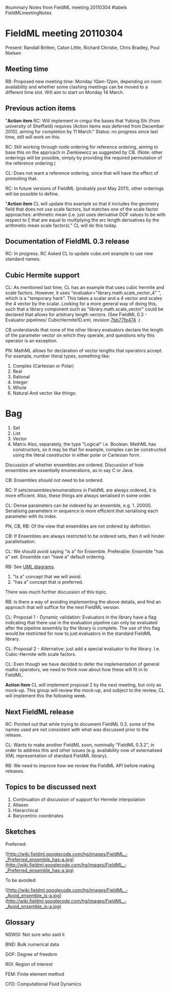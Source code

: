 ﻿#summary Notes from FieldML meeting 20110304
#labels FieldMLmeetingNotes

# FieldML meeting 20110304 #

Present: Randall Britten, Caton Little, Richard Christie, Chris Bradley, Poul Nielsen

## Meeting time ##
RB: Proposed new meeting time: Monday 10am-12pm, depending on room availability and whether some clashing meetings can be moved to a different time slot.  Will aim to start on Monday 14 March.

## Previous action items ##
"**Action item** RC: Will implement in cmgui the bases that Yubing Shi (from university of Sheffield) requires (Action items was deferred from December 2010), aiming for completion by 11 March." Status: no progress since last time, still will work on this.

RC: Still working through node ordering for reference ordering, aiming to base this on the approach in Zienkiewicz as suggested by CB.  (Note: other orderings will be possible, simply by providing the required permutation of the reference ordering.)

CL: Does not want a reference ordering, since that will have the effect of promoting that.

RC: In future versions of FieldML (probably post May 2011), other orderings will be possible to define.

"**Action item** CL will update this example so that it includes the geometry field that does not use scale factors, but matches one of the scale factor approaches: arithmetic mean (i.e. just uses derivative DOF values to be with respect to ξ that are equal to multiplying the arc length derivatives by the arithmetic mean scale factors)." CL will do this today.

## Documentation of FieldML 0.3 release ##
RC: In progress.  RC Asked CL to update cube.xml example to use new standard names.

## Cubic Hermite support ##
CL: As mentioned last time, CL has an example that uses cubic hermite and scale factors.  However, it uses "evaluator="library.math.scale\_vector\_4" ", which is a "temporary hack".  This takes a scalar and a 4 vector and scales the 4 vector by the scalar.  Looking for a more general way of doing this, such that a library component such as "library.math.scale\_vector" could be declared that allows for arbitrary length vectors. (See FieldML 0.3 - Evaluator pipelines/ CubicHermite1D.xml, revision [7bb77fe474](http://code.google.com/p/fieldml/source/detail?r=7bb77fe4745bf211cf2a4ad3c2f9f2127998cacb&repo=mockups) .)

CB understands that none of the other library evaluators declare the length of the parameter vector on which they operate, and questions why this operator is an exception.

PN: MathML allows for declaration of vector lengths that operators accept. For example, number literal types, something like:
  1. Complex (Cartesian or Polar)
  1. Real
  1. Rational
  1. Integer
  1. Whole
  1. Natural
And vector like things:
# Bag
  1. Set
  1. List
  1. Vector
  1. Matrix
Also, separately, the type "Logical" i.e. Boolean.
MathML has constructors, so it may be that for example, complex can be constructed using the literal constructor in either polar or Cartesian form.

Discussion of whether ensembles are ordered.  Discussion of how ensembles are essentially enumerations, as in say C or Java.

CB: Ensembles should not need to be ordered.

RC: If sets/ensembles/enumerations in FieldML are always ordered, it is more efficient.  Also, these things are always serialised in some order.

CL: Dense parameters can be indexed by an ensemble, e.g. 1..20000.  Serialising parameters in sequence is more efficient that serialising each parameter with its index.

PN, CB, RB: Of the view that ensembles are not ordered by definition.

CB: If Ensembles are always restricted to be ordered sets, then it will hinder parallelisation.

CL: We should avoid saying "is a" for Ensemble.  Preferable: Ensemble "has a" set.  Ensemble can "have a" default ordering.

RB: See [UML diagrams](#Sketches.md).
  1. "Is a" concept that we will avoid.
  1. "has a" concept that is preferred.

There was much further discussion of this topic.

RB: Is there a way of avoiding implementing the above details, and find an approach that will suffice for the next FieldML version.

CL: Proposal  1 - Dynamic validation: Evaluators in the library have a flag indicating that there use in the evaluation pipeline can only be evaluated after the pipeline assembly by the library is complete. The use of this flag would be restricted for now to just evaluators in the standard FieldML library.

CL: Proposal 2 - Alternative: just add a special evaluator to the library.  I.e. Cubic-Hermite with scale factors.

CL: Even though we have decided to defer the implementation of general maths operators, we need to think now about how these will fit in to FieldML.

**Action Item** CL will implement proposal 2 by the next meeting, but only as mock-up.  This group will review the mock-up, and subject to the review, CL will implement this the following week.

## Next FieldML release ##
RC: Pointed out that while trying to document FieldML 0.3, some of the names used are not consistent with what was discussed prior to the release.

CL: Wants to make another FieldML soon, nominally "FieldML 0.3.2", in order to address this and other issues (e.g. availability now of externalised XML representation of standard FieldML library).

RB: We need to improve how we review the FieldML API before making releases.

## Topics to be discussed next ##
  1. Continuation of discussion of support for Hermite interpolation
  1. Atlases
  1. Hierarchical
  1. Barycentric coordinates

## Sketches ##
Preferred:


![http://wiki.fieldml.googlecode.com/hg/images/FieldML_-_Preferred_ensemble_has-a.jpg](http://wiki.fieldml.googlecode.com/hg/images/FieldML_-_Preferred_ensemble_has-a.jpg)




To be avoided:


![http://wiki.fieldml.googlecode.com/hg/images/FieldML_-_Avoid_ensemble_is-a.jpg](http://wiki.fieldml.googlecode.com/hg/images/FieldML_-_Avoid_ensemble_is-a.jpg)

## Glossary ##
NSWSI: Not sure who said it

BND: Bulk numerical data

DOF: Degree of freedom

ROI: Region of interest

FEM: Finite element method

CFD: Computational Fluid Dynamics
